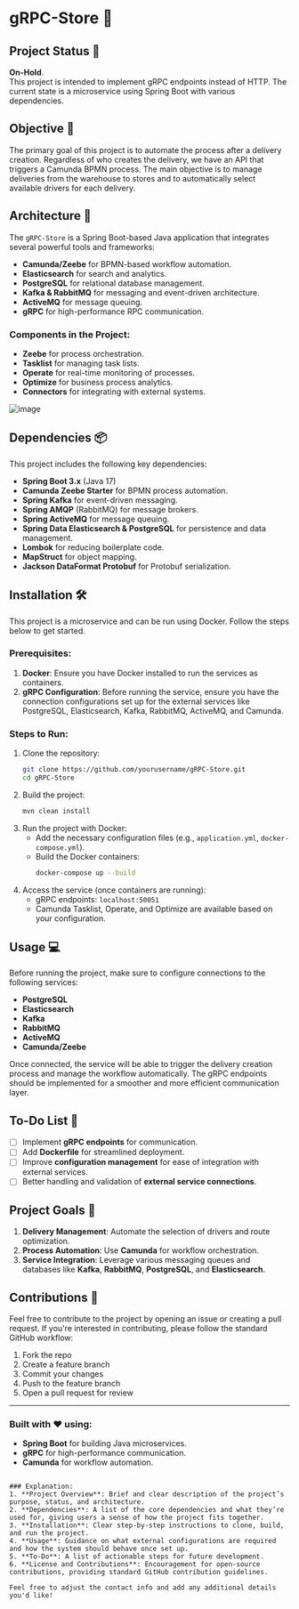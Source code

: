 # gRPC-Store 🚚

## Project Status 🚧
**On-Hold**.  
This project is intended to implement gRPC endpoints instead of HTTP. The current state is a microservice using Spring Boot with various dependencies.

## Objective 🎯
The primary goal of this project is to automate the process after a delivery creation. Regardless of who creates the delivery, we have an API that triggers a Camunda BPMN process. The main objective is to manage deliveries from the warehouse to stores and to automatically select available drivers for each delivery. 

## Architecture 🔧
The `gRPC-Store` is a Spring Boot-based Java application that integrates several powerful tools and frameworks:
- **Camunda/Zeebe** for BPMN-based workflow automation.
- **Elasticsearch** for search and analytics.
- **PostgreSQL** for relational database management.
- **Kafka & RabbitMQ** for messaging and event-driven architecture.
- **ActiveMQ** for message queuing.
- **gRPC** for high-performance RPC communication.

### Components in the Project:
- **Zeebe** for process orchestration.
- **Tasklist** for managing task lists.
- **Operate** for real-time monitoring of processes.
- **Optimize** for business process analytics.
- **Connectors** for integrating with external systems.

![image](https://github.com/user-attachments/assets/a782dc9d-f106-4a92-855f-63f1d24c71d6)


## Dependencies 📦
This project includes the following key dependencies:

- **Spring Boot 3.x** (Java 17)
- **Camunda Zeebe Starter** for BPMN process automation.
- **Spring Kafka** for event-driven messaging.
- **Spring AMQP** (RabbitMQ) for message brokers.
- **Spring ActiveMQ** for message queuing.
- **Spring Data Elasticsearch & PostgreSQL** for persistence and data management.
- **Lombok** for reducing boilerplate code.
- **MapStruct** for object mapping.
- **Jackson DataFormat Protobuf** for Protobuf serialization.

## Installation 🛠️
This project is a microservice and can be run using Docker. Follow the steps below to get started.

### Prerequisites:
1. **Docker**: Ensure you have Docker installed to run the services as containers.
2. **gRPC Configuration**: Before running the service, ensure you have the connection configurations set up for the external services like PostgreSQL, Elasticsearch, Kafka, RabbitMQ, ActiveMQ, and Camunda.

### Steps to Run:
1. Clone the repository:
   ```bash
   git clone https://github.com/yourusername/gRPC-Store.git
   cd gRPC-Store
   ```
2. Build the project:
   ```bash
   mvn clean install
   ```
3. Run the project with Docker:
   - Add the necessary configuration files (e.g., `application.yml`, `docker-compose.yml`).
   - Build the Docker containers:
     ```bash
     docker-compose up --build
     ```
4. Access the service (once containers are running):
   - gRPC endpoints: `localhost:50051`
   - Camunda Tasklist, Operate, and Optimize are available based on your configuration.

## Usage 💻
Before running the project, make sure to configure connections to the following services:
- **PostgreSQL**
- **Elasticsearch**
- **Kafka**
- **RabbitMQ**
- **ActiveMQ**
- **Camunda/Zeebe**

Once connected, the service will be able to trigger the delivery creation process and manage the workflow automatically. The gRPC endpoints should be implemented for a smoother and more efficient communication layer.

## To-Do List 📝
- [ ] Implement **gRPC endpoints** for communication.
- [ ] Add **Dockerfile** for streamlined deployment.
- [ ] Improve **configuration management** for ease of integration with external services.
- [ ] Better handling and validation of **external service connections**.

## Project Goals 🎯
1. **Delivery Management**: Automate the selection of drivers and route optimization.
2. **Process Automation**: Use **Camunda** for workflow orchestration.
3. **Service Integration**: Leverage various messaging queues and databases like **Kafka**, **RabbitMQ**, **PostgreSQL**, and **Elasticsearch**.


## Contributions 🤝
Feel free to contribute to the project by opening an issue or creating a pull request. If you're interested in contributing, please follow the standard GitHub workflow:
1. Fork the repo
2. Create a feature branch
3. Commit your changes
4. Push to the feature branch
5. Open a pull request for review

---

### Built with ❤️ using:
- **Spring Boot** for building Java microservices.
- **gRPC** for high-performance communication.
- **Camunda** for workflow automation.

```

### Explanation:
1. **Project Overview**: Brief and clear description of the project’s purpose, status, and architecture.
2. **Dependencies**: A list of the core dependencies and what they’re used for, giving users a sense of how the project fits together.
3. **Installation**: Clear step-by-step instructions to clone, build, and run the project.
4. **Usage**: Guidance on what external configurations are required and how the system should behave once set up.
5. **To-Do**: A list of actionable steps for future development.
6. **License and Contributions**: Encouragement for open-source contributions, providing standard GitHub contribution guidelines.
   
Feel free to adjust the contact info and add any additional details you'd like!
